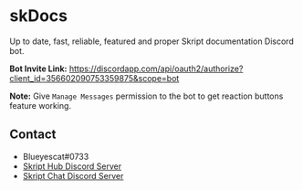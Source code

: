 # skDocs
Up to date, fast, reliable, featured and proper Skript documentation Discord bot.

**Bot Invite Link:** https://discordapp.com/api/oauth2/authorize?client_id=356602090753359875&scope=bot

**Note:** Give `Manage Messages` permission to the bot to get reaction buttons feature working.

## Contact
- Blueyescat#0733
- [Skript Hub Discord Server](https://skripthub.net/discord)
- [Skript Chat Discord Server](https://discord.gg/wfkUMXZ)
